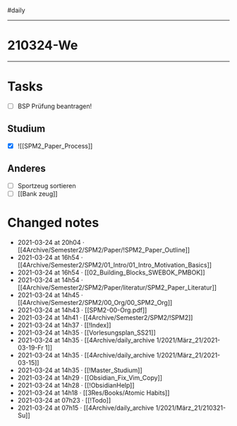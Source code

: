 #daily

---
# 210324-We

---

# Tasks
- [ ] BSP Prüfung beantragen! 

## Studium 
- [x] ![[SPM2_Paper_Process]]

## Anderes
- [ ] Sportzeug sortieren 
- [ ] [[Bank zeug]]

# Changed notes

- 2021-03-24 at 20h04 · [[4Archive/Semester2/SPM2/Paper/!SPM2_Paper_Outline]]
- 2021-03-24 at 16h54 · [[4Archive/Semester2/SPM2/01_Intro/01_Intro_Motivation_Basics]]
- 2021-03-24 at 16h54 · [[02_Building_Blocks_SWEBOK_PMBOK]]
- 2021-03-24 at 14h54 · [[4Archive/Semester2/SPM2/Paper/literatur/SPM2_Paper_Literatur]]
- 2021-03-24 at 14h45 · [[4Archive/Semester2/SPM2/00_Org/00_SPM2_Org]]
- 2021-03-24 at 14h43 · [[SPM2-00-Org.pdf]]
- 2021-03-24 at 14h41 · [[4Archive/Semester2/SPM2/!SPM2]]
- 2021-03-24 at 14h37 · [[!Index]]
- 2021-03-24 at 14h35 · [[Vorlesungsplan_SS21]]
- 2021-03-24 at 14h35 · [[4Archive/daily_archive 1/2021/März_21/2021-03-19-Fr 1]]
- 2021-03-24 at 14h35 · [[4Archive/daily_archive 1/2021/März_21/2021-03-15]]
- 2021-03-24 at 14h35 · [[!Master_Studium]]
- 2021-03-24 at 14h29 · [[Obsidian_Fix_Vim_Copy]]
- 2021-03-24 at 14h28 · [[!ObsidianHelp]]
- 2021-03-24 at 14h18 · [[3Res/Books/Atomic Habits]]
- 2021-03-24 at 07h23 · [[!Todo]]
- 2021-03-24 at 07h15 · [[4Archive/daily_archive 1/2021/März_21/210321-Su]]
